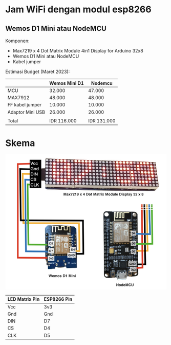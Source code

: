 # Jam WiFi dengan modul esp8266

## Wemos D1 Mini atau NodeMCU

Komponen:

- Max7219 x 4 Dot Matrix Module 4in1 Display for Arduino 32x8
- Wemos D1 Mini atau NodeMCU
- Kabel jumper

Estimasi Budget (Maret 2023):

||Wemos Mini D1|Nodemcu|
| --- | --- | --- |
|MCU | 32.000|47.000|
|MAX7912 | 48.000|48.000|
|FF kabel jumper | 10.000|10.000|
|Adaptor Mini USB | 26.000|26.000|
||||
|Total | IDR 116.000 | IDR 131.000|

# Skema

![alt text](https://github.com//brifeb/Jam-Digital-WiFi-ESP8266/blob/master/img/skema.png?raw=true)

| LED Matrix Pin | ESP8266 Pin |
| --- | --- |
| Vcc            | 3v3 |
| Gnd            | Gnd |
| DIN            | D7 |
| CS             | D4 |
| CLK            | D5 |
